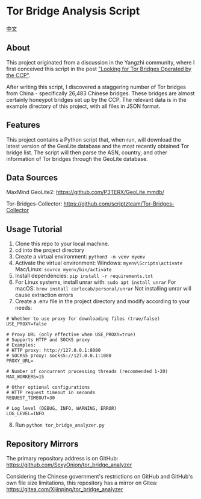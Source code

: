 # Tor Bridge Analysis Script

[中文](https://github.com/SexyOnion/tor_bridge_analyzer/blob/main/README_CN.md)

## About

This project originated from a discussion in the Yangzhi community, where I first conceived this script in the post ["Looking for Tor Bridges Operated by the CCP"](https://yangzhi.org/question/6783/).

After writing this script, I discovered a staggering number of Tor bridges from China - specifically 26,483 Chinese bridges. These bridges are almost certainly honeypot bridges set up by the CCP. The relevant data is in the example directory of this project, with all files in JSON format.

## Features

This project contains a Python script that, when run, will download the latest version of the GeoLite database and the most recently obtained Tor bridge list. The script will then parse the ASN, country, and other information of Tor bridges through the GeoLite database.

## Data Sources

MaxMind GeoLite2: https://github.com/P3TERX/GeoLite.mmdb/

Tor-Bridges-Collector: https://github.com/scriptzteam/Tor-Bridges-Collector

## Usage Tutorial

1. Clone this repo to your local machine.
2. cd into the project directory
3. Create a virtual environment: ```python3 -m venv myenv```
4. Activate the virtual environment: Windows: ```myenv\Scripts\activate``` Mac/Linux: ```source myenv/bin/activate```
5. Install dependencies: ```pip install -r requirements.txt```
6. For Linux systems, install unrar with: ```sudo apt install unrar``` For macOS: ```brew install carlocab/personal/unrar``` Not installing unrar will cause extraction errors
7. Create a .env file in the project directory and modify according to your needs:

```env
# Whether to use proxy for downloading files (true/false)
USE_PROXY=false

# Proxy URL (only effective when USE_PROXY=true)
# Supports HTTP and SOCKS proxy
# Examples:
# HTTP proxy: http://127.0.0.1:8080
# SOCKS5 proxy: socks5://127.0.0.1:1080
PROXY_URL=

# Number of concurrent processing threads (recommended 1-20)
MAX_WORKERS=15

# Other optional configurations
# HTTP request timeout in seconds
REQUEST_TIMEOUT=30

# Log level (DEBUG, INFO, WARNING, ERROR)
LOG_LEVEL=INFO
```
8. Run ```python tor_bridge_analyzer.py```

## Repository Mirrors

The primary repository address is on GitHub: https://github.com/SexyOnion/tor_bridge_analyzer

Considering the Chinese government's restrictions on GitHub and GitHub's own file size limitations, this repository has a mirror on Gitea: https://gitea.com/Xijinping/tor_bridge_analyzer